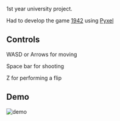 1st year university project.

Had to develop the game [1942](https://www.retrogames.cz/play_026-NES.php) using [Pyxel](https://github.com/kitao/pyxel)

## Controls

WASD or Arrows for moving

Space bar for shooting

Z for performing a flip

## Demo

![demo](https://imgur.com/a/Dj4wrqZ)